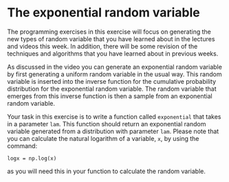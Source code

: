 # The exponential random variable

The programming exercises in this exercise will focus on generating the new types of random variable that you have learned about in the lectures and videos this week.  In addition, there will be some revision of the techniques and algorithms that you have learned about in previous weeks.

As discussed in the video you can generate an exponential random variable by first generating a uniform random variable in the usual way.  This random variable is inserted into the inverse function for the cumulative probability distribution for the exponential random variable.  The random variable that emerges from this inverse function is then a sample from an exponential random variable.  

Your task in this exercise is to write a function called `exponential` that takes in a parameter `lam`.  This function should return an exponential random variable generated from a distribution with parameter `lam`.  Please note that you can calculate the natural logarithm of a variable, `x`, by using the command:

````
logx = np.log(x)
````

as you will need this in your function to calculate the random variable. 
